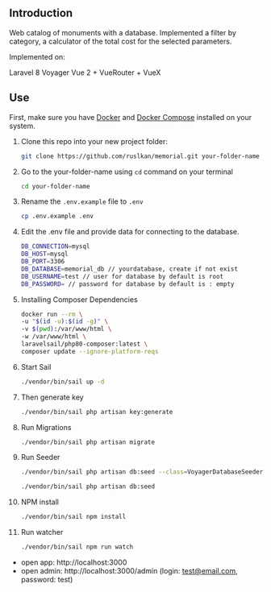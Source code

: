## Introduction

Web catalog of monuments with a database. Implemented a filter by category, a calculator of the total cost for the selected parameters.

Implemented on:

Laravel 8
Voyager
Vue 2 + VueRouter + VueX

## Use

First, make sure you have [Docker](https://docs.docker.com/) and [Docker Compose](https://docs.docker.com/compose/install/) installed on your system.

1. Clone this repo into your new project folder:

    ```sh
    git clone https://github.com/ruslkan/memorial.git your-folder-name
    ```

2. Go to the your-folder-name using `cd` command on your terminal

    ```sh
    cd your-folder-name
    ```

3. Rename the `.env.example` file to `.env`

    ```sh
    cp .env.example .env
    ```

4. Edit the .env file and provide data for connecting to the database.

    ```sh
    DB_CONNECTION=mysql
    DB_HOST=mysql
    DB_PORT=3306
    DB_DATABASE=memorial_db // yourdatabase, create if not exist
    DB_USERNAME=test // user for database by default is root
    DB_PASSWORD= // password for database by default is : empty
    ```

5. Installing Composer Dependencies

    ```sh
    docker run --rm \
    -u "$(id -u):$(id -g)" \
    -v $(pwd):/var/www/html \
    -w /var/www/html \
    laravelsail/php80-composer:latest \
    composer update --ignore-platform-reqs
    ```

6. Start Sail

    ```sh
    ./vendor/bin/sail up -d
    ```

7. Then generate key

    ```sh
    ./vendor/bin/sail php artisan key:generate
    ```

8. Run Migrations

    ```sh
    ./vendor/bin/sail php artisan migrate
    ```

9. Run Seeder

    ```sh
    ./vendor/bin/sail php artisan db:seed --class=VoyagerDatabaseSeeder
    ```

    ```sh
    ./vendor/bin/sail php artisan db:seed
    ```

10. NPM install

    ```sh
    ./vendor/bin/sail npm install
    ```

11. Run watcher

    ```sh
    ./vendor/bin/sail npm run watch
    ```

-   open app: http://localhost:3000
-   open admin: http://localhost:3000/admin (login: test@email.com, password: test)

